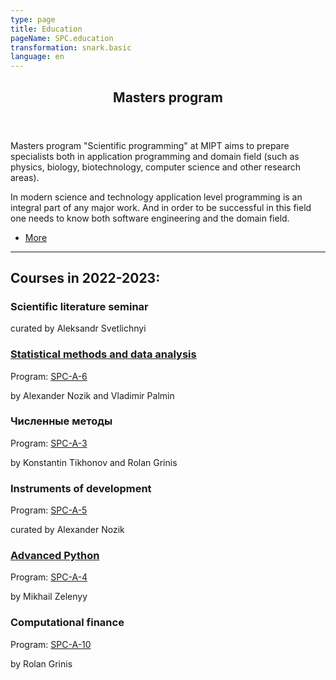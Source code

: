 ```yaml
---
type: page
title: Education
pageName: SPC.education
transformation: snark.basic
language: en
---
```


<section id="masters">
    <div class="inner">
        <header class="major">
            <h2>Masters program</h2>
        </header>
        <p>Masters program "Scientific programming" at MIPT aims to prepare specialists both in application programming and domain field (such as physics, biology, biotechnology, computer science and other research areas).</p>
        <p> In modern science and technology application level programming is an integral part of any major work. And in order to be successful in this field one needs to know both software engineering and the domain field. </p>
        <ul class="actions">
            <li><a href="${resolvePageRef("education.masters")}" class="button next">More</a></li>
        </ul>
    </div>
</section>
<hr/>

## Courses in 2022-2023:

### Scientific literature seminar

  curated by Aleksandr Svetlichnyi

### [Statistical methods and data analysis](https://t.me/mipt_statmethods) 
Program: [SPC-A-6](https://npm.mipt.ru/youtrack/articles/SPC-A-6)
  
  by Alexander Nozik and Vladimir Palmin


### Численные методы 
Program: [SPC-A-3](https://npm.mipt.ru/youtrack/articles/SPC-A-3)
  
  by Konstantin Tikhonov and Rolan Grinis

### Instruments of development 
Program: [SPC-A-5](https://npm.mipt.ru/youtrack/articles/SPC-A-5)
  
  curated by Alexander Nozik

### [Advanced Python](https://t.me/mipt_npm_python) 
Program: [SPC-A-4](https://npm.mipt.ru/youtrack/articles/SPC-A-4)

  by Mikhail Zelenyy

### Computational finance 
Program: [SPC-A-10](https://npm.mipt.ru/youtrack/articles/SPC-A-10)

  by Rolan Grinis